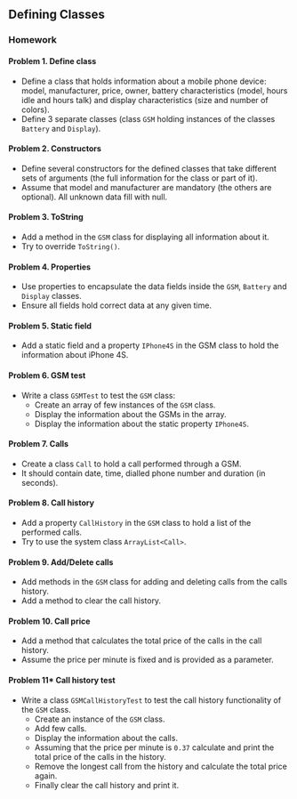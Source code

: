 ## Defining Classes
### Homework

#### Problem 1. Define class
*	Define a class that holds information about a mobile phone device: model, manufacturer, price, owner, battery characteristics (model, hours idle and hours talk) and display characteristics (size and number of colors).
*	Define 3 separate classes (class `GSM` holding instances of the classes `Battery` and `Display`).

#### Problem 2. Constructors
*	Define several constructors for the defined classes that take different sets of arguments (the full information for the class or part of it).
*	Assume that model and manufacturer are mandatory (the others are optional). All unknown data fill with null.

#### Problem 3. ToString
*	Add a method in the `GSM` class for displaying all information about it.
*	Try to override `ToString()`.

#### Problem 4. Properties
*	Use properties to encapsulate the data fields inside the `GSM`, `Battery` and `Display` classes.
*	Ensure all fields hold correct data at any given time.

#### Problem 5. Static field
*	Add a static field and a property `IPhone4S` in the GSM class to hold the information about iPhone 4S.

#### Problem 6. GSM test
*	Write a class `GSMTest` to test the `GSM` class:
	*	Create an array of few instances of the `GSM` class.
	*	Display the information about the GSMs in the array.
	*	Display the information about the static property `IPhone4S`.

#### Problem 7. Calls
*	Create a class `Call` to hold a call performed through a GSM.
*	It should contain date, time, dialled phone number and duration (in seconds).

#### Problem 8. Call history
*	Add a property `CallHistory` in the `GSM` class to hold a list of the performed calls.
*	Try to use the system class `ArrayList<Call>`.

#### Problem 9. Add/Delete calls
*	Add methods in the `GSM` class for adding and deleting calls from the calls history.
*	Add a method to clear the call history.

#### Problem 10. Call price
*	Add a method that calculates the total price of the calls in the call history.
*	Assume the price per minute is fixed and is provided as a parameter.

#### Problem 11* Call history test
*	Write a class `GSMCallHistoryTest` to test the call history functionality of the `GSM` class.
	*	Create an instance of the `GSM` class.
	*	Add few calls.
	*	Display the information about the calls.
	*	Assuming that the price per minute is `0.37` calculate and print the total price of the calls in the history.
	*	Remove the longest call from the history and calculate the total price again.
	*	Finally clear the call history and print it.